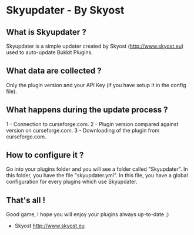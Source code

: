 Skyupdater - By Skyost
=======================

What is Skyupdater ?
--------------------
Skyupdater is a simple updater created by Skyost (http://www.skyost.eu) used to auto-update Bukkit Plugins.

What data are collected ?
-------------------------
Only the plugin version and your API Key (if you have setup it in the config file).

What happens during the update process ?
----------------------------------------
1 - Connection to curseforge.com.
2 - Plugin version compared against version on curseforge.com.
3 - Downloading of the plugin from curseforge.com.

How to configure it ?
---------------------
Go into your plugins folder and you will see a folder called "Skyupdater".
In this folder, you have the file "skyupdater.yml".
In this file, you have a global configuration for every plugins which use Skyupdater.

That's all !
------------
Good game, I hope you will enjoy your plugins always up-to-date ;)

- Skyost
http://www.skyost.eu